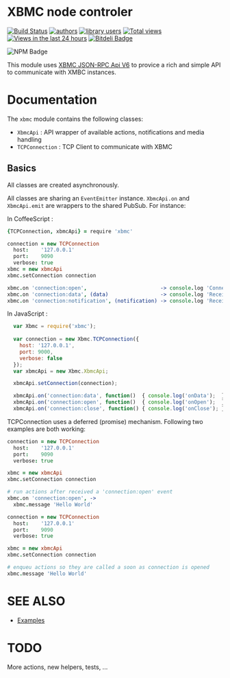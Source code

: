 XBMC node controler
===================

[![Build Status](https://travis-ci.org/moul/node-xbmc.png?branch=master)](https://travis-ci.org/moul/node-xbmc)
[![authors](https://sourcegraph.com/api/repos/github.com/moul/node-xbmc/badges/authors.png)](https://sourcegraph.com/github.com/moul/node-xbmc)
[![library users](https://sourcegraph.com/api/repos/github.com/moul/node-xbmc/badges/library-users.png)](https://sourcegraph.com/github.com/moul/node-xbmc)
[![Total views](https://sourcegraph.com/api/repos/github.com/moul/node-xbmc/counters/views.png)](https://sourcegraph.com/github.com/moul/node-xbmc)
[![Views in the last 24 hours](https://sourcegraph.com/api/repos/github.com/moul/node-xbmc/counters/views-24h.png)](https://sourcegraph.com/github.com/moul/node-xbmc)
[![Bitdeli Badge](https://d2weczhvl823v0.cloudfront.net/moul/node-xbmc/trend.png)](https://bitdeli.com/free "Bitdeli Badge")

![NPM Badge](https://nodei.co/npm/xbmc.png?downloads=true&stars=true "NPM Badge")

This module uses [XBMC JSON-RPC Api V6](http://wiki.xbmc.org/index.php?title=JSON-RPC_API/v6) to provice a rich and simple API to communicate with XMBC instances.

Documentation
=============

The `xbmc` module contains the following classes:

* `XbmcApi` : API wrapper of available actions, notifications and media handling
* `TCPConnection` : TCP Client to communicate with XBMC

Basics
------

All classes are created asynchronously.

All classes are sharing an `EventEmitter` instance.
`XbmcApi.on` and `XbmcApi.emit` are wrappers to the shared PubSub. For instance:

In CoffeeScript :

```coffee
{TCPConnection, xbmcApi} = require 'xbmc'

connection = new TCPConnection
  host:    '127.0.0.1'
  port:    9090
  verbose: true
xbmc = new xbmcApi
xbmc.setConnection connection

xbmc.on 'connection:open',                        -> console.log 'Connection is open'
xbmc.on 'connection:data', (data)                 -> console.log 'Received data:',         data
xbmc.on 'connection:notification', (notification) -> console.log 'Received notification:', notification
```

In JavaScript :

```javascript
  var Xbmc = require('xbmc');
  
  var connection = new Xbmc.TCPConnection({
    host: '127.0.0.1',
    port: 9000,
    verbose: false
  });
  var xbmcApi = new Xbmc.XbmcApi;

  xbmcApi.setConnection(connection);

  xbmcApi.on('connection:data', function()  { console.log('onData');  });
  xbmcApi.on('connection:open', function()  { console.log('onOpen');  });
  xbmcApi.on('connection:close', function() { console.log('onClose'); });
```

TCPConnection uses a deferred (promise) mechanism.
Following two examples are both working:

```coffee
connection = new TCPConnection
  host:    '127.0.0.1'
  port:    9090
  verbose: true

xbmc = new xbmcApi
xbmc.setConnection connection

# run actions after received a 'connection:open' event
xbmc.on 'connection:open', ->
  xbmc.message 'Hello World'
```

```coffee
connection = new TCPConnection
  host:    '127.0.0.1'
  port:    9090
  verbose: true

xbmc = new xbmcApi
xbmc.setConnection connection

# enqueu actions so they are called a soon as connection is opened
xbmc.message 'Hello World'
```

SEE ALSO
========

* [Examples](https://github.com/moul/node-xbmc/tree/master/examples)

TODO
====

More actions, new helpers, tests, ...
